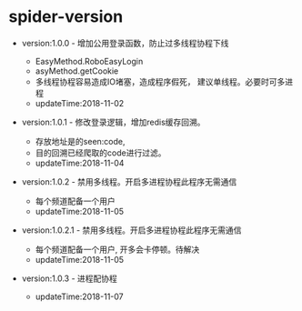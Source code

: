 # spider-version
- version:1.0.0 - 增加公用登录函数，防止过多线程协程下线 
   + EasyMethod.RoboEasyLogin 
   + asyMethod.getCookie 
   + 多线程协程容易造成IO堵塞，造成程序假死， 建议单线程。必要时可多进程
   + updateTime:2018-11-02

- version:1.0.1 - 修改登录逻辑，增加redis缓存回溯。
   + 存放地址是的seen:code,
   + 目的回溯已经爬取的code进行过滤。
   + updateTime:2018-11-04

- version:1.0.2 - 禁用多线程。开启多进程协程此程序无需通信
   + 每个频道配备一个用户
   + updateTime:2018-11-05
        
- version:1.0.2.1 - 禁用多线程。开启多进程协程此程序无需通信
   + 每个频道配备一个用户, 开多会卡停顿。待解决
   + updateTime:2018-11-05
   
- version:1.0.3 - 进程配协程
   + updateTime:2018-11-07